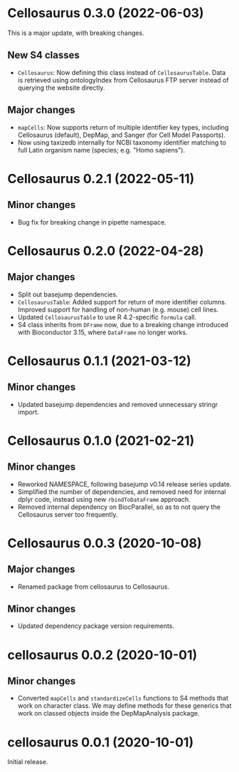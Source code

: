 # Cellosaurus 0.3.0 (2022-06-03)

This is a major update, with breaking changes.

## New S4 classes

- `Cellosaurus`: Now defining this class instead of `CellosaurusTable`.
  Data is retrieved using ontologyIndex from Cellosaurus FTP server instead
  of querying the website directly.

## Major changes

- `mapCells`: Now supports return of multiple identifier key types, including
  Cellosaurus (default), DepMap, and Sanger (for Cell Model Passports).
- Now using taxizedb internally for NCBI taxonomy identifier matching to full
  Latin organism name (species; e.g. "Homo sapiens").

# Cellosaurus 0.2.1 (2022-05-11)

## Minor changes

- Bug fix for breaking change in pipette namespace.

# Cellosaurus 0.2.0 (2022-04-28)

## Major changes

- Split out basejump dependencies.
- `CellosaurusTable`: Added support for return of more identifier columns.
  Improved support for handling of non-human (e.g. mouse) cell lines.
- Updated `CellosaurusTable` to use R 4.2-specific `formula` call.
- S4 class inherits from `DFrame` now, due to a breaking change introduced
  with Bioconductor 3.15, where `DataFrame` no longer works.

# Cellosaurus 0.1.1 (2021-03-12)

## Minor changes

- Updated basejump dependencies and removed unnecessary stringr import.

# Cellosaurus 0.1.0 (2021-02-21)

## Minor changes

- Reworked NAMESPACE, following basejump v0.14 release series update.
- Simplified the number of dependencies, and removed need for internal dplyr
  code, instead using new `rbindToDataFrame` approach.
- Removed internal dependency on BiocParallel, so as to not query the
  Cellosaurus server too frequently.

# Cellosaurus 0.0.3 (2020-10-08)

## Major changes

- Renamed package from cellosaurus to Cellosaurus.

## Minor changes

- Updated dependency package version requirements.

# cellosaurus 0.0.2 (2020-10-01)

## Minor changes

- Converted `mapCells` and `standardizeCells` functions to S4 methods that work
  on character class. We may define methods for these generics that work on
  classed objects inside the DepMapAnalysis package.

# cellosaurus 0.0.1 (2020-10-01)

Initial release.
